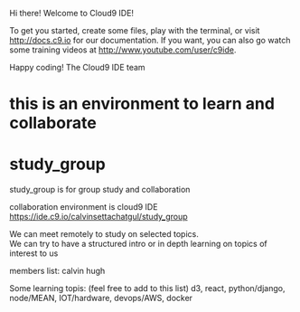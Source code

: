


Hi there! Welcome to Cloud9 IDE!

To get you started, create some files, play with the terminal,
or visit http://docs.c9.io for our documentation.
If you want, you can also go watch some training videos at
http://www.youtube.com/user/c9ide.

Happy coding!
The Cloud9 IDE team

this is an environment to learn and collaborate
=======
# study_group
study_group is for group study and collaboration

collaboration environment is cloud9 IDE
https://ide.c9.io/calvinsettachatgul/study_group

We can meet remotely to study on selected topics.  
We can try to have a structured intro or in depth learning on topics of interest to us

members list:
calvin
hugh

Some learning topis:
(feel free to add to this list)
d3, react, python/django, node/MEAN, IOT/hardware, devops/AWS, docker